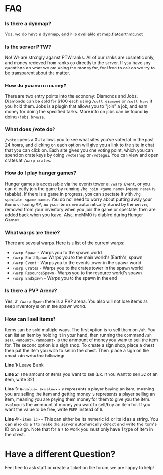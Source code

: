 # FAQ

### Is there a dynmap?

Yes, we do have a dynmap, and it is available at [map.flatearthmc.net](https://map.flatearthmc.net/)

### Is the server PTW?

No! We are strongly against PTW ranks. All of our ranks are cosmetic only, and money recieved from ranks go directly to the server. If you have any questions on what we are using the money for, feel free to ask as we try to be transparent about the matter.

### How do you earn money?

There are two entry points into the economy: Diamonds and Jobs. Diamonds can be sold for $100 each using ``/sell diamond`` or ``/sell hand`` if you hold them. Jobs is a plugin that allows you to "join" a job, and earn money for doing the specified tasks. More info on jobs can be found by doing ``/jobs browse``.

### What does /vote do?

``/vote`` opens a GUI allows you to see what sites you've voted at in the past 24 hours, and clicking on each option will give you a link to the site in chat that you can click on. Each site gives you one voting point, which you can spend on crate keys by doing ``/voteshop`` or ``/votegui``. You can view and open crates at ``/warp crates``.

### How do I play hunger games?

Hunger games is accessable via the events tower at ``/warp Event``, or you can directly join the game by running ``/hg join <game name>`` (``<game name>`` is tabable). If there is a game in progress, you can spectate it with ``/hg spectate <game name>``. You do not need to worry about putting away your items or losing XP, as your items are automatically stored by the server, removed from your inventory when you join the game or spectate, then are added back when you leave. Also, mcMMO is diabled during Hunger Games.

### What warps are there?

There are several warps. Here is a list of the current warps:
- ``/warp Spawn`` - Warps you to the spawn world
- ``/warp EarthSpawn`` Warps you to the main world's (Earth's) spawn
- ``/warp Event`` - Warps you to the events tower in the spawn world
- ``/warp Crates`` - Warps you to the crates tower in the spawn world
- ``/warp ResourceSpawn`` - Warps you to the resource world's spawn
- ``/warp EndSpawn`` - Warps you to the spawn in the end

### Is there a PVP Arena?

Yes, at ``/warp Spawn`` there is a PVP arena. You also will not lose items as keep inventory is on in the spawn world.

### How can I sell items?

Items can be sold multiple ways. The first option is to sell them on ``/ah``. You can list an item by holding it in your hand, then running the command ``/ah sell <amount>``. ``<ammount>`` Is the ammount of money you want to sell the item for. The second option is a sigh shop. To create a sign shop, place a chest then put the item you wish to sell in the chest. Then, place a sign on the chest adn write the following:    

**Line 1:** Leave Blank     

**Line 2:** The amount of items you want to sell (Ex. If you want to sell 32 of an item, write 32)      

**Line 3:** ``B<value> S<value>`` - ``B`` represents a player buying an item, meaning you are selling the item and getting money. ``S`` represents a player selling an item, meaning you are paying them money for them to give you the item. ``<value>`` is the ammount of money you want to sell/buy an item for. If you want the value to be free, write ``FREE`` instead of ``0``.      

**Line 4:** ``<item id>`` - This can either be its numeric id, or its id as a string. You can also do a ``?`` to make the server automatically detect and write the item's ID on a sign. Note that for a ``?`` to work you must only have 1 type of item in the chest.      

# Have a different Question?

Feel free to ask staff or create a ticket on the forum, we are happy to help!
